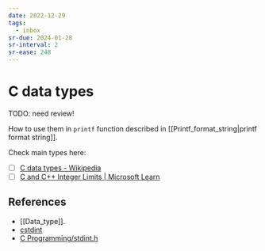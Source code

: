 ```yaml
---
date: 2022-12-29
tags:
  - inbox
sr-due: 2024-01-28
sr-interval: 2
sr-ease: 248
---
```


# C data types

TODO: need review!

How to use them in `printf` function described in
[[Printf_format_string|printf format string]].

Check main types here:

- [ ] [C data types - Wikipedia](https://en.wikipedia.org/wiki/C_data_types#Main_types)
- [ ] [C and C++ Integer Limits | Microsoft Learn](https://learn.microsoft.com/en-us/cpp/c-language/cpp-integer-limits?view=msvc-170)

## References

- [[Data_type]].
- [cstdint](https://www.cplusplus.com/reference/cstdint/)
- [C Programming/stdint.h](https://en.wikibooks.org/wiki/C_Programming/stdint.h)

